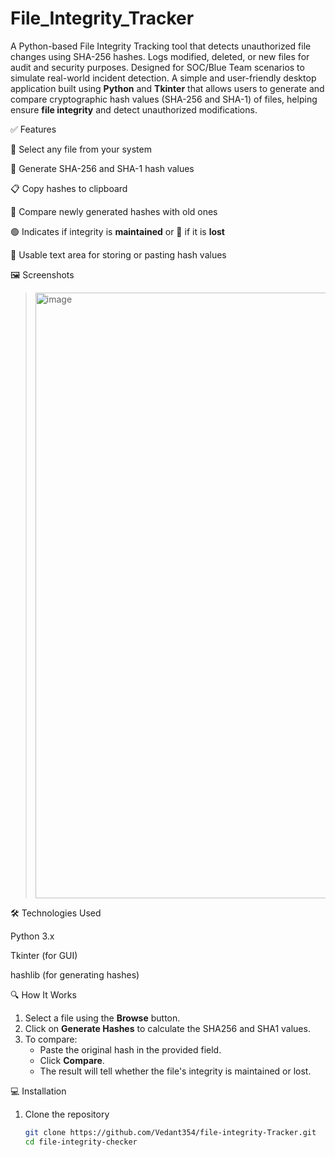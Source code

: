 # File_Integrity_Tracker
A Python-based File Integrity Tracking tool that detects unauthorized file changes using SHA-256 hashes. Logs modified, deleted, or new files for audit and security purposes. Designed for SOC/Blue Team scenarios to simulate real-world incident detection.
A simple and user-friendly desktop application built using **Python** and **Tkinter** that allows users to generate and compare cryptographic hash values (SHA-256 and SHA-1) of files, helping ensure **file integrity** and detect unauthorized modifications.

✅ Features

📁 Select any file from your system

🔐 Generate SHA-256 and SHA-1 hash values

📋 Copy hashes to clipboard

🔄 Compare newly generated hashes with old ones

🟢 Indicates if integrity is **maintained** or 🔴 if it is **lost**

📝 Usable text area for storing or pasting hash values


🖼️ Screenshots

> <img width="1534" height="969" alt="image" src="https://github.com/user-attachments/assets/d1d76231-3d14-4ca6-a956-f2bd5afa7b5b" />

🛠 Technologies Used

Python 3.x

Tkinter (for GUI)

hashlib (for generating hashes)



🔍 How It Works

1. Select a file using the **Browse** button.
2. Click on **Generate Hashes** to calculate the SHA256 and SHA1 values.
3. To compare:
   - Paste the original hash in the provided field.
   - Click **Compare**.
   - The result will tell whether the file's integrity is maintained or lost.

💻 Installation

1. Clone the repository
   ```bash
   git clone https://github.com/Vedant354/file-integrity-Tracker.git
   cd file-integrity-checker
